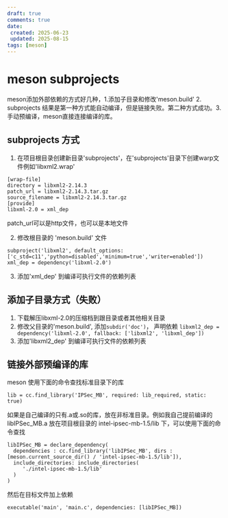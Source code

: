 ```yaml
---
draft: true
comments: true
date: 
 created: 2025-06-23
 updated: 2025-08-15
tags: [meson]
---
```


# meson subprojects
meson添加外部依赖的方式好几种，1.添加子目录和修改'meson.build'  2. subprojects 结果是第一种方式能自动编译，但是链接失败。第二种方式成功。3. 手动预编译，meson直接连接编译的库。

## subprojects 方式
1. 在项目根目录创建新目录'subprojects'，在'subprojects'目录下创建warp文件例如'libxml2.wrap'
```
[wrap-file]
directory = libxml2-2.14.3
patch_url = libxml2-2.14.3.tar.gz
source_filename = libxml2-2.14.3.tar.gz
[provide]
libxml-2.0 = xml_dep
```

patch_url可以是http文件，也可以是本地文件


2. 修改根目录的 'meson.build' 文件
```
subproject('libxml2', default_options: ['c_std=c11','python=disabled','minimum=true','writer=enabled'])
xml_dep = dependency('libxml-2.0')
```

3. 添加'xml_dep' 到编译可执行文件的依赖列表

## 添加子目录方式（失败）

1. 下载解压libxml-2.0的压缩档到跟目录或者其他相关目录
2. 修改父目录的'meson.build', 添加`subdir('doc')`， 声明依赖 `libxml2_dep = dependency('libxml-2.0', fallback: ['libxml2', 'libxml_dep'])` 
3. 添加'libxml2_dep' 到编译可执行文件的依赖列表

## 链接外部预编译的库

meson 使用下面的命令查找标准目录下的库
```
lib = cc.find_library('IPSec_MB', required: lib_required, static: true)
```
如果是自己编译的只有.a或.so的库，放在非标准目录。例如我自己提前编译的 libIPSec_MB.a 放在项目根目录的 intel-ipsec-mb-1.5/lib 下，可以使用下面的命令查找
```
libIPSec_MB = declare_dependency(
  dependencies : cc.find_library('libIPSec_MB', dirs : [meson.current_source_dir() / 'intel-ipsec-mb-1.5/lib']),
  include_directories: include_directories(
     './intel-ipsec-mb-1.5/lib'
  )
)
```

然后在目标文件加上依赖
```
executable('main', 'main.c', dependencies: [libIPSec_MB])
```
